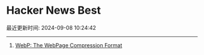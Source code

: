 # Hacker News Best

最近更新时间: 2024-09-08 10:24:42

--- 
1. [WebP: The WebPage Compression Format](https://purplesyringa.moe/blog/webp-the-webpage-compression-format/) 
